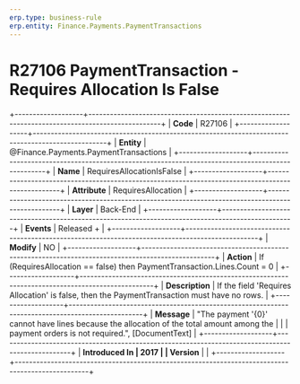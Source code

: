 ```yaml
---
erp.type: business-rule
erp.entity: Finance.Payments.PaymentTransactions
---
```


# R27106 PaymentTransaction - Requires Allocation Is False
+-------------------+--------------------------------------------------------------------------------------------------+
| **Code**          | R27106                                                                                           |
+-------------------+--------------------------------------------------------------------------------------------------+
| **Entity**        | @Finance.Payments.PaymentTransactions                                                                               |
+-------------------+--------------------------------------------------------------------------------------------------+
| **Name**          | RequiresAllocationIsFalse                                                                        |
+-------------------+--------------------------------------------------------------------------------------------------+
| **Attribute**     | RequiresAllocation                                                                               |
+-------------------+--------------------------------------------------------------------------------------------------+
| **Layer**         | Back-End                                                                                         |
+-------------------+--------------------------------------------------------------------------------------------------+
| **Events**        | Released +                                                                                       |
+-------------------+--------------------------------------------------------------------------------------------------+
| **Modify**        | NO                                                                                               |
+-------------------+--------------------------------------------------------------------------------------------------+
| **Action**        | If (RequiresAllocation == false) then PaymentTransaction.Lines.Count = 0                         |
+-------------------+--------------------------------------------------------------------------------------------------+
| **Description**   | If the field \'Requires Allocation\' is false, then the PaymentTransaction must have no rows.    |
+-------------------+--------------------------------------------------------------------------------------------------+
| **Message**       | \"The payment \'{0}\' cannot have lines because the allocation of the total amount among the     |
|                   | payment orders is not required.\", \[DocumentText\]                                              |
+-------------------+--------------------------------------------------------------------------------------------------+
| **Introduced In   | 2017                                                                                             |
| Version**         |                                                                                                  |
+-------------------+--------------------------------------------------------------------------------------------------+

  

  

  
